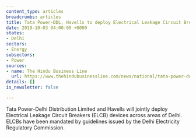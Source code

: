 ```yaml
---
content_type: articles
breadcrumbs: articles
title: Tata Power-DDL, Havells to deploy Electrical Leakage Circuit Breakers
date: 2019-10-03 04:00:00 +0000
states:
- Delhi
sectors:
- Energy
subsectors:
- Power
sources:
- name: The Hindu Business Line
  url: https://www.thehindubusinessline.com/news/national/tata-power-ddl-havells-to-deploy-electrical-leakage-circuit-breakers/article29507675.ece
details: []
is_newsletter: false

---
```

Tata Power-Delhi Distribution Limited and Havells will jointly deploy Electrical Leakage Circuit Breakers (ELCB) devices across areas of Delhi. ELCBs have been mandated by guidelines issued by the Delhi Electricity Regulatory Commission.

